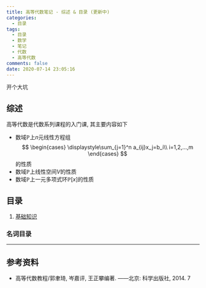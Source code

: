 ```yaml
---
title: 高等代数笔记 - 综述 & 目录 (更新中)
categories:
  - 目录
tags:
  - 目录
  - 数学
  - 笔记
  - 代数
  - 高等代数
comments: false
date: 2020-07-14 23:05:16
---
```


开个大坑

<!-- more -->

## 综述

高等代数是代数系列课程的入门课, 其主要内容如下

- 数域$\mathbb{P}$上$n$元线性方程组
  $$
  \begin{cases}
    \displaystyle\sum_{j=1}^n a_{ij}x_j=b_i\\
    i=1,2,...,m
  \end{cases}
  $$
  的性质
- 数域$\mathbb{P}$上线性空间$V$的性质
- 数域$\mathbb{P}$上一元多项式环$\mathbb{P}[x]$的性质

## 目录

1. [基础知识](/article/advanced-algebra/0001/)

### 名词目录

---

## 参考资料

- 高等代数教程/郭聿琦, 岑嘉评, 王正攀编著. ——北京: 科学出版社, 2014. 7

